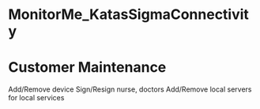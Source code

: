 # MonitorMe_KatasSigmaConnectivity


# Customer Maintenance
Add/Remove device
Sign/Resign nurse, doctors
Add/Remove local servers for local services
